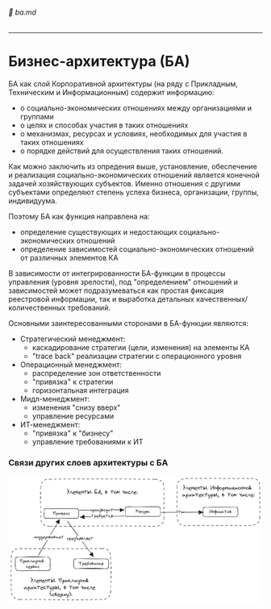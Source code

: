 ###### :orange_book: ba.md

---

# Бизнес-архитектура (БА)
БА как слой Корпоративной архитектуры (на ряду с Прикладным, Техническим и Информационным) содержит информацию:
* о социально-экономических отношениях между организациями и группами
* о целях и способах участия в таких отношениях
* о механизмах, ресурсах и условиях, необходимых для участия в таких отношениях
* о порядке действий для осуществления таких отношений.

Как можно заключить из опредения выше, установление, обеспечение и реализация социально-экономических отношений является конечной задачей хозяйствующих субъектов. Именно отношения с другими субъектами определяют степень успеха бизнеса, организации, группы, индивидуума.

Поэтому БА как функция направлена на:
* определение существующих и недостающих социально-экономических отношений
* определение зависимостей социально-экономических отношений от различных элементов КА

В зависимости от интегрированности БА-функции в процессы управления (уровня зрелости), под "определением" отношений и зависимостей может подразумеваться как простая фиксация реестровой информации, так и выработка детальных качественных/количественных требований.

Основными заинтересованными сторонами в БА-функции являются:
* Стратегический менеджмент:
    * каскадирование стратегии (цели, изменения) на элементы КА
    * "trace back" реализации стратегии c операционного уровня
* Операционный менеджмент:
    * распределение зон ответственности
    * "привязка" к стратегии
    * горизонтальная интеграция
* Мидл-менеджмент:
    * изменения "снизу вверх"
    * управление ресурсами
* ИТ-менеджмент:
    * "привязка" к "бизнесу"
    * управление требованиями к ИТ


### Связи других слоев архитектуры с БА

![](ba-ea_links.png)